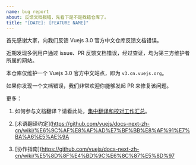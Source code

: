 ```yaml
---
name: bug report
about: 反馈文档报错，先看下是不是找错仓库了。
title: "[DATE]: [FEATURE NAME]"
---
```



<!--

test
-->

首先感谢大家，向我们反馈 Vuejs 3.0 官方中文仓库反馈文档错误。

近期发现多例用户通过 issue、PR 反馈文档错误，经过查证，均为第三方维护者所属的网站。

本仓库仅维护一个 Vuejs 3.0 官方中文站点，即为 `v3.cn.vuejs.org`。

如果你发现一个文档错误，我们非常欢迎你能够发起 PR 来修复该问题。

更多：

1. 如何参与文档翻译？请看此处，[集中翻译和校对工作汇总](https://github.com/vuejs/docs-next-zh-cn/issues/18)。

2. [术语翻译约定](https://github.com/vuejs/docs-next-zh-cn/wiki/%E6%9C%AF%E8%AF%AD%E7%BF%BB%E8%AF%91%E7%BA%A6%E5%AE%9A

3. [协作指南](https://github.com/vuejs/docs-next-zh-cn/wiki/%E5%8D%8F%E4%BD%9C%E6%8C%87%E5%8D%97